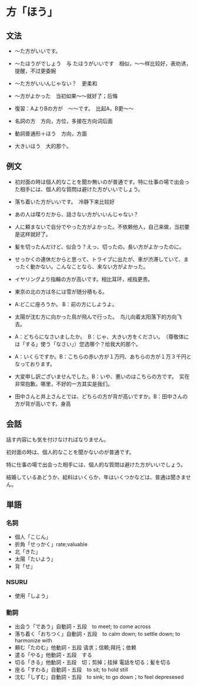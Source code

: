 # 方「ほう」

## 文法

- 〜た方がいいです。
- 〜たほうがでしょう　与 たほうがいいです　相似，～～样比较好，表劝诱，提醒，不过更委婉
- 〜た方がいいんじゃない？　更柔和

- 〜方がよかった　当初如果～～就好了；后悔

- 復習：AよりBの方が　〜〜です。　比起A，B更～～
- 名詞の方　方向，方位，多接在方向词后面
- 動詞普通形＋ほう　方向，方面
- 大きいほう　大的那个。

## 例文

- 初対面の時は個人的なことを聞か無いのが普通です。特に仕事の場で出会った相手には、個人的な質問は避けた方がいいでしょう。
- 落ち着いた方がいいです。　冷静下来比较好
- あの人は喋りだから、話さない方がいいんじゃない？

- 人に頼まないで自分でやった方がよかった。不依赖他人，自己来做，当初要是这样就好了。
- 髪を切ったんだけど、似合う？えっ、切ったの。長い方がよかったのに。
- せっかくの連休だからと思って、トライブに出たが、車が渋滞していて、まったく動かない。こんなことなら、来ない方がよかった。

- イヤリングより指輪の方が高いです。相比耳环，戒指更贵。

- 東京の北の方は冬には雪が随分積もる。
- A:どこに座ろうか。 B：前の方にしようよ。

- 太陽が沈む方に向かった鳥が飛んで行った。　鸟儿向着太阳落下的方向飞去。
- A：どちらになさいましたか。　B：じゃ、大きい方をください。　（尊敬体には「する」使う「なさい」）您选哪个？给我大的那个。
- A：いくらですか。B：こちらの赤い方が１万円、あちらの方が１万３千円となっております。
- 大変申し訳ございませんでした。B：いや、悪いのはこちらの方です。　实在非常抱歉。哪里，不好的一方其实是我们。
- 田中さんと井上さんとでは、どちらの方が背が高いですか。B：田中さんの方が背が高いです。身高

## 会話

話す内容にも気を付けなければなりません。

初対面の時は、個人的なことを聞かないのが普通です。

特に仕事の場で出会った相手には、個人的な質問は避けた方がいいでしょう。

結婚しているあどうか、給料はいくらか、年はいくつかなどは、普通は聞きません。

## 単語

### 名詞

- 個人「こじん」
- 折角「せっかく」rate;valuable
- 北「きた」
- 太陽「たいよう」
- 背「せ」

### NSURU

- 使用「しよう」

### 動詞

- 出会う「であう」自動詞・五段　to meet; to come across
- 落ち着く「おちつく」自動詞・五段　to calm down; to settle down; to harmonize with
- 頼む「たのむ」他動詞・五段 请求；信赖;拜托；依赖
- 遣る「やる」他動詞・五段　する
- 切る「きる」他動詞・五段　切；剪掉；挂掉 電話を切る；髪を切る
- 座る「すわる」自動詞・五段　to sit; to hold still
- 沈む「しずむ」自動詞・五段　to sink; to go down；to feel depresesed
